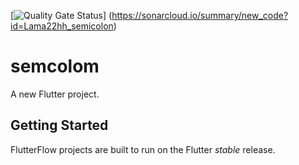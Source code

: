 [![Quality Gate Status](https://sonarcloud.io/api/project_badges/measure?project=Lama22hh_semicolon&metric=alert_status)]
(https://sonarcloud.io/summary/new_code?id=Lama22hh_semicolon)
# semcolom

A new Flutter project.

## Getting Started

FlutterFlow projects are built to run on the Flutter _stable_ release.
